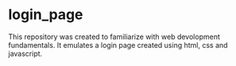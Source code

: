 # login_page

This repository was created to familiarize with web devolopment fundamentals.
It emulates a login page created using html, css and javascript.
